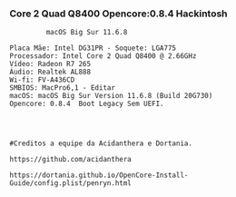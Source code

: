 ### Core 2 Quad Q8400 Opencore:0.8.4 Hackintosh

             macOS Big Sur 11.6.8



  ``` Plataforma: Desktop | Yonah, Conroe and Penryn
Placa Mãe: Intel DG31PR - Soquete: LGA775
Processador: Intel Core 2 Quad Q8400 @ 2.66GHz
Vídeo: Radeon R7 265 
Áudio: Realtek AL888
Wi-fi: FV-A436CD
SMBIOS: MacPro6,1 - Editar
macOS: macOS Big Sur Version 11.6.8 (Build 20G730) 
Opencore: 0.8.4  Boot Legacy Sem UEFI. 




#Creditos a equipe da Acidanthera e Dortania.

https://github.com/acidanthera

https://dortania.github.io/OpenCore-Install-Guide/config.plist/penryn.html

